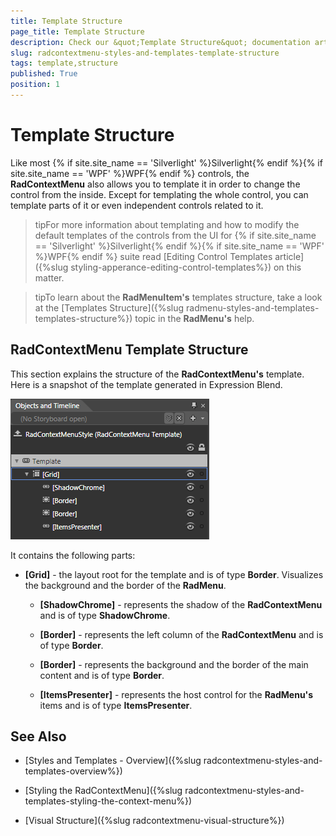 ```yaml
---
title: Template Structure
page_title: Template Structure
description: Check our &quot;Template Structure&quot; documentation article for the RadContextMenu {{ site.framework_name }} control.
slug: radcontextmenu-styles-and-templates-template-structure
tags: template,structure
published: True
position: 1
---
```


# Template Structure

Like most {% if site.site_name == 'Silverlight' %}Silverlight{% endif %}{% if site.site_name == 'WPF' %}WPF{% endif %} controls, the __RadContextMenu__ also allows you to template it in order to change the control from the inside. Except for templating the whole control, you can template parts of it or even independent controls related to it.

>tipFor more information about templating and how to modify the default templates of the controls from the UI for {% if site.site_name == 'Silverlight' %}Silverlight{% endif %}{% if site.site_name == 'WPF' %}WPF{% endif %} suite  read [Editing Control Templates article]({%slug styling-apperance-editing-control-templates%}) on this matter.

>tipTo learn about the __RadMenuItem's__ templates structure, take a look at the [Templates Structure]({%slug radmenu-styles-and-templates-templates-structure%}) topic in the __RadMenu's__ help.

## RadContextMenu Template Structure

This section explains the structure of the __RadContextMenu's__ template. Here is a snapshot of the template generated in Expression Blend.

![WPF RadContextMenu Template Structure](images/RadContextMenu_Template_Structure_01.png)

It contains the following parts:

* __[Grid]__ - the layout root for the template and is of type __Border__. Visualizes the background and the border of the __RadMenu__.

	* __[ShadowChrome]__ - represents the shadow of the __RadContextMenu__ and is of type __ShadowChrome__.

	* __[Border]__ - represents the left column of the __RadContextMenu__ and is of type __Border__.

	* __[Border]__ - represents the background and the border of the main content and is of type __Border__.

	* __[ItemsPresenter]__ - represents the host control for the __RadMenu's__ items and is of type __ItemsPresenter__.


## See Also

 * [Styles and Templates - Overview]({%slug radcontextmenu-styles-and-templates-overview%})

 * [Styling the RadContextMenu]({%slug radcontextmenu-styles-and-templates-styling-the-context-menu%})

 * [Visual Structure]({%slug radcontextmenu-visual-structure%})
